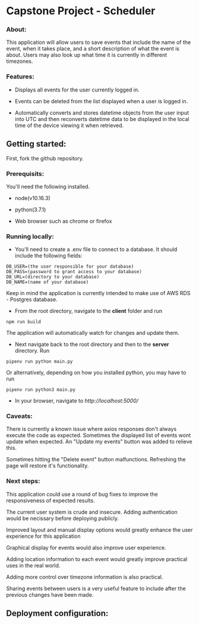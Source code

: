 # Capstone Project - Scheduler

### About:

This application will allow users to save events that include the name of the event, when it takes place, and a short description of what the event is about. Users may also look up what time it is currently in different timezones.

### Features:

- Displays all events for the user currently logged in.

- Events can be deleted from the list displayed when a user is logged in.

- Automatically converts and stores datetime objects from the user input into UTC and then reconverts datetime data to be displayed in the local time of the device viewing it when retrieved.

## Getting started:

First, fork the github repository.

### Prerequisits:

You'll need the following installed.

- node(v10.16.3)

- python(3.7.1)

- Web browser such as chrome or firefox

### Running locally:

- You'll need to create a .env file to connect to a database. It should include the following fields:
~~~~
DB_USER=(the user responsible for your database)
DB_PASS=(password to grant access to your database)
DB_URL=(directory to your database)
DB_NAME=(name of your database)
~~~~
Keep in mind the application is currently intended to make use of AWS RDS - Postgres database.

- From the root directory, navigate to the **client** folder and run
~~~~
npm run build
~~~~
The application will automatically watch for changes and update them.

- Next navigate back to the root directory and then to the **server** directory. Run
~~~~
pipenv run python main.py
~~~~
Or alternatively, depending on how you installed python, you may have to run
~~~~
pipenv run python3 main.py
~~~~

- In your browser, navigate to *http://localhost:5000/*

### Caveats:

There is currently a known issue where axios responses don't always execute the code as expected. Sometimes the displayed list of events wont update when expected. An "Update my events" button was added to relieve this.

Sometimes hitting the "Delete event" button malfunctions. Refreshing the page will restore it's functionality.

### Next steps:

This application could use a round of bug fixes to improve the responsiveness of expected results.

The current user system is crude and insecure. Adding authentication would be necissary before deploying publicly.

Improved layout and manual display options would greatly enhance the user experience for this application

Graphical display for events would also improve user experience.

Adding location information to each event would greatly improve practical uses in the real world.

Adding more control over timezone information is also practical.

Sharing events between users is a very useful feature to include after the previous changes have been made.

## Deployment configuration: